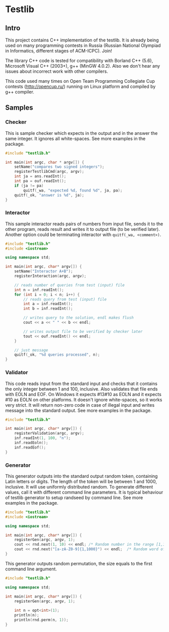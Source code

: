 # Testlib

## Intro

This project contains C++ implementation of the testlib. It is already being used on many programming contests in Russia (Russian National Olympiad in Informatics, different stages of ACM-ICPC). Join!

The library C++ code is tested for compatibility with Borland C++ (5.6), Microsoft Visual C++ (2003+), g++ (MinGW 4.0.2). Also we don't hear any issues about incorrect work with other compilers.

This code used many times on Open Team Programming Collegiate Cup contests (http://opencup.ru/) running on Linux platform and compiled by g++ compiler.

## Samples

### Checker

This is sample checker which expects in the output and in the answer the same integer. It ignores all white-spaces. See more examples in the package.

```c++
#include "testlib.h"

int main(int argc, char * argv[]) {
    setName("compares two signed integers");
    registerTestlibCmd(argc, argv);
    int ja = ans.readInt();
    int pa = ouf.readInt();
    if (ja != pa)
        quitf(_wa, "expected %d, found %d", ja, pa);
    quitf(_ok, "answer is %d", ja);
}
```

### Interactor

This sample interactor reads pairs of numbers from input file, sends it to the other program, reads
result and writes it to output file (to be verified later). Another option could be terminating
interactor with `quitf(_wa, <comment>)`.

```c++
#include "testlib.h"
#include <iostream>

using namespace std;

int main(int argc, char* argv[]) {
    setName("Interactor A+B");
    registerInteraction(argc, argv);

    // reads number of queries from test (input) file
    int n = inf.readInt();
    for (int i = 0; i < n; i++) {
        // reads query from test (input) file
        int a = inf.readInt();
        int b = inf.readInt();

        // writes query to the solution, endl makes flush
        cout << a << " " << b << endl;

        // writes output file to be verified by checker later
        tout << ouf.readInt() << endl;
    }

    // just message
    quitf(_ok, "%d queries processed", n);
}
```

### Validator

This code reads input from the standard input and checks that it contains the only integer between 1 and 100, inclusive. Also validates that file ends with EOLN and EOF. On Windows it expects #13#10 as EOLN and it expects #10 as EOLN on other platforms. It doesn't ignore white-spaces, so it works very strict. It will return non-zero code in case of illegal input and writes message into the standard output. See more examples in the package.


```c++
#include "testlib.h"

int main(int argc, char* argv[]) {
    registerValidation(argc, argv);
    inf.readInt(1, 100, "n");
    inf.readEoln();
    inf.readEof();
}
```

### Generator

This generator outputs into the standard output random token, containing Latin letters or digits. The length of the token will be between 1 and 1000, inclusive. It will use uniformly distributed random. To generate different values, call it with different command line parameters. It is typical behaviour of testlib generator to setup randseed by command line. See more examples in the package.

```c++
#include "testlib.h"
#include <iostream>

using namespace std;

int main(int argc, char* argv[]) {
    registerGen(argc, argv, 1);
    cout << rnd.next(1, 10) << endl; /* Random number in the range [1,10]. */
    cout << rnd.next("[a-zA-Z0-9]{1,1000}") << endl;  /* Random word of length [1,1000]. */
}
```

This generator outputs random permutation, the size equals to the first command line argument.

```c++
#include "testlib.h"

using namespace std;

int main(int argc, char* argv[]) {
    registerGen(argc, argv, 1);
    
    int n = opt<int>(1);
    println(n);
    println(rnd.perm(n, 1));
}
```
